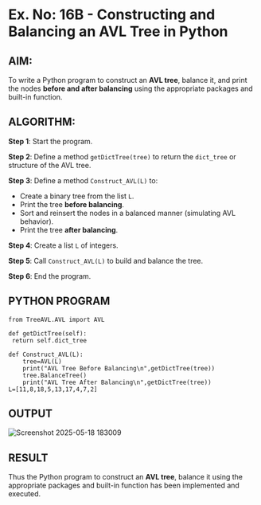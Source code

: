 # Ex. No: 16B - Constructing and Balancing an AVL Tree in Python

## AIM:
To write a Python program to construct an **AVL tree**, balance it, and print the nodes **before and after balancing** using the appropriate packages and built-in function.


## ALGORITHM:

**Step 1**: Start the program.

**Step 2**: Define a method `getDictTree(tree)` to return the `dict_tree` or structure of the AVL tree.

**Step 3**: Define a method `Construct_AVL(L)` to:
- Create a binary tree from the list `L`.
- Print the tree **before balancing**.
- Sort and reinsert the nodes in a balanced manner (simulating AVL behavior).
- Print the tree **after balancing**.

**Step 4**: Create a list `L` of integers.

**Step 5**: Call `Construct_AVL(L)` to build and balance the tree.

**Step 6**: End the program.


## PYTHON PROGRAM
```
from TreeAVL.AVL import AVL

def getDictTree(self):
 return self.dict_tree

def Construct_AVL(L):
    tree=AVL(L)
    print("AVL Tree Before Balancing\n",getDictTree(tree))
    tree.BalanceTree()
    print("AVL Tree After Balancing\n",getDictTree(tree))
L=[11,8,18,5,13,17,4,7,2]
```

## OUTPUT
![Screenshot 2025-05-18 183009](https://github.com/user-attachments/assets/0c8b0e37-baeb-4d21-86e7-2edda19c7b78)

## RESULT
Thus the Python program to construct an **AVL tree**, balance it using the appropriate packages and built-in function has been implemented and executed.

